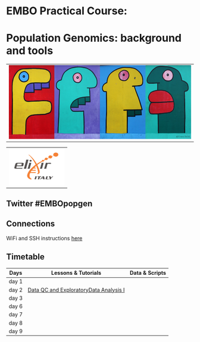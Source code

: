 # EMBO Practical Course:

# Population Genomics: background and tools

<table style="width:100%">
   <tr>
     <td><img src="./img/embo2017.png" alt="yay" height="200" width="700"></td>
     <tr/>
</table>

<table style="width:100%">
 <tr>
   <td><img src="./img/elixir_ita_logo.png" alt="yay" height="100" width="150"></td>
   <tr/>

</table>

## Twitter #EMBOpopgen

## Connections
WiFi and SSH instructions [here](WiFi-SSHinstruction.md)

## Timetable

Days |Lessons \& Tutorials | Data \& Scripts |
------------ | ------------- | ------------- |
day 1 |||
day 2 |[Data QC and ExploratoryData Analysis I ](day2/olivier/morning_session_course.pptx.pdf)||
day 3 |||
day 6 |||
day 7 |||
day 8 |||
day 9 |||
